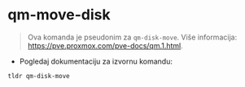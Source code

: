 # qm-move-disk

> Ova komanda je pseudonim za `qm-disk-move`.
> Više informacija: <https://pve.proxmox.com/pve-docs/qm.1.html>.

- Pogledaj dokumentaciju za izvornu komandu:

`tldr qm-disk-move`
